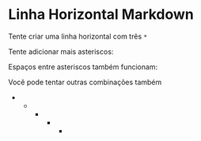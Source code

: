 # Linha Horizontal Markdown

Tente criar uma linha horizontal com três `*`


Tente adicionar mais asteriscos:


Espaços entre asteriscos também funcionam:


Você pode tentar outras combinações também

- * - * -
